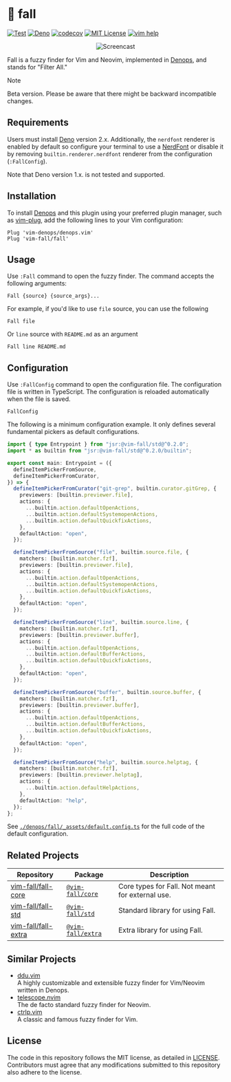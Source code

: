 # 🍂 fall

[![Test](https://github.com/vim-fall/fall/actions/workflows/test.yml/badge.svg)](https://github.com/vim-fall/fall/actions/workflows/test.yml)
[![Deno](https://img.shields.io/badge/Deno%202.x-333?logo=deno&logoColor=fff)](#)
[![codecov](https://codecov.io/gh/vim-fall/fall/graph/badge.svg?token=k2ZTes7Kln)](https://codecov.io/gh/vim-fall/fall)
[![MIT License](https://img.shields.io/badge/license-MIT-blue.svg)](LICENSE)
[![vim help](https://img.shields.io/badge/vim-%3Ah%20fall-orange.svg)](doc/fall.txt)

<div align="center">

![Screencast](https://github.com/lambdalisue/vim-fall/assets/546312/fca60054-73db-4bb1-82de-1262f1542862)

</div>

Fall is a fuzzy finder for Vim and Neovim, implemented in [Denops], and stands
for "Filter All."

> [!NOTE]
>
> Beta version. Please be aware that there might be backward incompatible
> changes.

[Denops]: https://github.com/vim-denops/denops.vim

## Requirements

Users must install [Deno] version 2.x. Additionally, the `nerdfont` renderer is
enabled by default so configure your terminal to use a [NerdFont] or disable it
by removing `builtin.renderer.nerdfont` renderer from the configuration
(`:FallConfig`).

[Deno]: https://deno.land
[NerdFont]: https://www.nerdfonts.com

Note that Deno version 1.x. is not tested and supported.

## Installation

To install [Denops] and this plugin using your preferred plugin manager, such as
[vim-plug], add the following lines to your Vim configuration:

```vim
Plug 'vim-denops/denops.vim'
Plug 'vim-fall/fall'
```

[vim-plug]: https://github.com/junegunn/vim-plug

## Usage

Use `:Fall` command to open the fuzzy finder. The command accepts the following
arguments:

```
Fall {source} {source_args}...
```

For example, if you'd like to use `file` source, you can use the following

```
Fall file
```

Or `line` source with `README.md` as an argument

```
Fall line README.md
```

## Configuration

Use `:FallConfig` command to open the configuration file. The configuration file
is written in TypeScript. The configuration is reloaded automatically when the
file is saved.

```
FallConfig
```

The following is a minimum configuration example. It only defines several
fundamental pickers as default configurations.

```typescript
import { type Entrypoint } from "jsr:@vim-fall/std@^0.2.0";
import * as builtin from "jsr:@vim-fall/std@^0.2.0/builtin";

export const main: Entrypoint = ({
  defineItemPickerFromSource,
  defineItemPickerFromCurator,
}) => {
  defineItemPickerFromCurator("git-grep", builtin.curator.gitGrep, {
    previewers: [builtin.previewer.file],
    actions: {
      ...builtin.action.defaultOpenActions,
      ...builtin.action.defaultSystemopenActions,
      ...builtin.action.defaultQuickfixActions,
    },
    defaultAction: "open",
  });

  defineItemPickerFromSource("file", builtin.source.file, {
    matchers: [builtin.matcher.fzf],
    previewers: [builtin.previewer.file],
    actions: {
      ...builtin.action.defaultOpenActions,
      ...builtin.action.defaultSystemopenActions,
      ...builtin.action.defaultQuickfixActions,
    },
    defaultAction: "open",
  });

  defineItemPickerFromSource("line", builtin.source.line, {
    matchers: [builtin.matcher.fzf],
    previewers: [builtin.previewer.buffer],
    actions: {
      ...builtin.action.defaultOpenActions,
      ...builtin.action.defaultBufferActions,
      ...builtin.action.defaultQuickfixActions,
    },
    defaultAction: "open",
  });

  defineItemPickerFromSource("buffer", builtin.source.buffer, {
    matchers: [builtin.matcher.fzf],
    previewers: [builtin.previewer.buffer],
    actions: {
      ...builtin.action.defaultOpenActions,
      ...builtin.action.defaultBufferActions,
      ...builtin.action.defaultQuickfixActions,
    },
    defaultAction: "open",
  });

  defineItemPickerFromSource("help", builtin.source.helptag, {
    matchers: [builtin.matcher.fzf],
    previewers: [builtin.previewer.helptag],
    actions: {
      ...builtin.action.defaultHelpActions,
    },
    defaultAction: "help",
  });
};
```

See
[`./denops/fall/_assets/default.config.ts`](./denops/fall/_assets/default.config.ts)
for the full code of the default configuration.

## Related Projects

| Repository                                                    | Package                                             | Description                                      |
| ------------------------------------------------------------- | --------------------------------------------------- | ------------------------------------------------ |
| [vim-fall/fall-core](https://github.com/vim-fall/fall-core)   | [`@vim-fall/core`](https://jsr.io/@vim-fall/core)   | Core types for Fall. Not meant for external use. |
| [vim-fall/fall-std](https://github.com/vim-fall/fall-std)     | [`@vim-fall/std`](https://jsr.io/@vim-fall/std)     | Standard library for using Fall.                 |
| [vim-fall/fall-extra](https://github.com/vim-fall/fall-extra) | [`@vim-fall/extra`](https://jsr.io/@vim-fall/extra) | Extra library for using Fall.                    |

## Similar Projects

- [ddu.vim](https://github.com/Shougo/ddu.vim)<br>A highly customizable and
  extensible fuzzy finder for Vim/Neovim written in Denops.
- [telescope.nvim](https://github.com/nvim-telescope/telescope.nvim)<br>The de
  facto standard fuzzy finder for Neovim.
- [ctrlp.vim](https://github.com/ctrlpvim/ctrlp.vim)<br>A classic and famous
  fuzzy finder for Vim.

## License

The code in this repository follows the MIT license, as detailed in
[LICENSE](./LICENSE). Contributors must agree that any modifications submitted
to this repository also adhere to the license.
